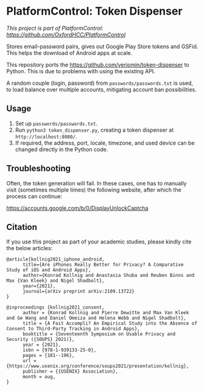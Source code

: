 # PlatformControl: Token Dispenser

*This project is part of PlatformControl: <https://github.com/OxfordHCC/PlatformControl>*

Stores email-password pairs, gives out Google Play Store tokens and GSFid. This helps the download of Android apps at scale.

This repository ports the https://github.com/yeriomin/token-dispenser to Python. This is due to problems with using the existing API.

A  random couple (login, password) from `passwords/passwords.txt` is used, to load balance over multiple accounts, mitigating account ban possibilities.

## Usage

1. Set up `passwords/passwords.txt`.
2. Run `python3 token_dispenser.py`, creating a token dispenser at `http://localhost:8080/`.
3. If required, the address, port, locale, timezone, and used device can be changed directly in the Python code.

## Troubleshooting

Often, the token generation will fail. In these cases, one has to manually visit (sometimes multiple times) the following website, after which the process can continue:

https://accounts.google.com/b/0/DisplayUnlockCaptcha

## Citation

If you use this project as part of your academic studies, please kindly cite the below articles:

```
@article{kollnig2021_iphone_android,
      title={Are iPhones Really Better for Privacy? A Comparative Study of iOS and Android Apps}, 
      author={Konrad Kollnig and Anastasia Shuba and Reuben Binns and Max {Van Kleek} and Nigel Shadbolt},
      year={2021},
      journal={arXiv preprint arXiv:2109.13722}
}

@inproceedings {kollnig2021_consent,
      author = {Konrad Kollnig and Pierre Dewitte and Max Van Kleek and Ge Wang and Daniel Omeiza and Helena Webb and Nigel Shadbolt},
      title = {A Fait Accompli? An Empirical Study into the Absence of Consent to Third-Party Tracking in Android Apps},
      booktitle = {Seventeenth Symposium on Usable Privacy and Security ({SOUPS} 2021)},
      year = {2021},
      isbn = {978-1-939133-25-0},
      pages = {181--196},
      url = {https://www.usenix.org/conference/soups2021/presentation/kollnig},
      publisher = {{USENIX} Association},
      month = aug,
}
```

